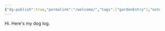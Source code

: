 ```yaml
---
{"dg-publish":true,"permalink":"/welcome/","tags":["gardenEntry"],"noteIcon":"","created":"2024-08-11T13:48:36.274-03:00","updated":"2024-08-11T13:50:27.339-03:00"}
---
```


Hi. Here's my dog log. 

